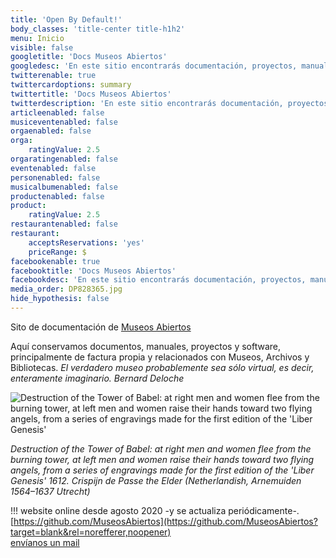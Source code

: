 ```yaml
---
title: 'Open By Default!'
body_classes: 'title-center title-h1h2'
menu: Inicio
visible: false
googletitle: 'Docs Museos Abiertos'
googledesc: 'En este sitio encontrarás documentación, proyectos, manuales y software, principalmente relacionados con Museos, Archivos y Bibliotecas.'
twitterenable: true
twittercardoptions: summary
twittertitle: 'Docs Museos Abiertos'
twitterdescription: 'En este sitio encontrarás documentación, proyectos, manuales y software, principalmente relacionados con Museos, Archivos y Bibliotecas.'
articleenabled: false
musiceventenabled: false
orgaenabled: false
orga:
    ratingValue: 2.5
orgaratingenabled: false
eventenabled: false
personenabled: false
musicalbumenabled: false
productenabled: false
product:
    ratingValue: 2.5
restaurantenabled: false
restaurant:
    acceptsReservations: 'yes'
    priceRange: $
facebookenable: true
facebooktitle: 'Docs Museos Abiertos'
facebookdesc: 'En este sitio encontrarás documentación, proyectos, manuales y software, principalmente relacionados con Museos, Archivos y Bibliotecas.'
media_order: DP828365.jpg
hide_hypothesis: false
---
```


Sito de documentación de [Museos Abiertos](https://museosabiertos.org)

Aquí conservamos documentos, manuales, proyectos y software, principalmente de factura propia y relacionados con Museos, Archivos y Bibliotecas.
<cite>El verdadero museo probablemente sea sólo virtual, es decir, enteramente imaginario. Bernard Deloche</cite>

![Destruction of the Tower of Babel: at right men and women flee from the burning tower, at left men and women raise their hands toward two flying angels, from a series of engravings made for the first edition of the 'Liber Genesis'
](DP828365.jpg)

<cite>Destruction of the Tower of Babel: at right men and women flee from the burning tower, at left men and women raise their hands toward two flying angels, from a series of engravings made for the first edition of the 'Liber Genesis' 1612. Crispijn de Passe the Elder (Netherlandish, Arnemuiden 1564–1637 Utrecht)
</cite>




!!! website online desde agosto 2020 -y se actualiza periódicamente-. 
</br>
<i class="fa fa-github fa-2x" aria-hidden="true"></i> [https://github.com/MuseosAbiertos](https://github.com/MuseosAbiertos?target=blank&rel=norefferer,noopener)
</br>
<i class="fa fa-envelope fa-1x" aria-hidden="true"></i> [envíanos un mail](mailto:docs@museosabiertos.org)


